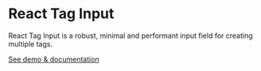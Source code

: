 # React Tag Input

React Tag Input is a robust, minimal and performant input field for creating multiple tags.

[See demo & documentation](https://pathof.dev/projects/react-tag-input)